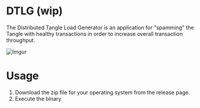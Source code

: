 # DTLG (wip)

The Distributed Tangle Load Generator is an application for "spamming" the Tangle with healthy transactions
in order to increase overall transaction throughput.

![Imgur](https://i.imgur.com/56aNYH5.png)

# Usage
1. Download the zip file for your operating system from the release page.
2. Execute the binary
